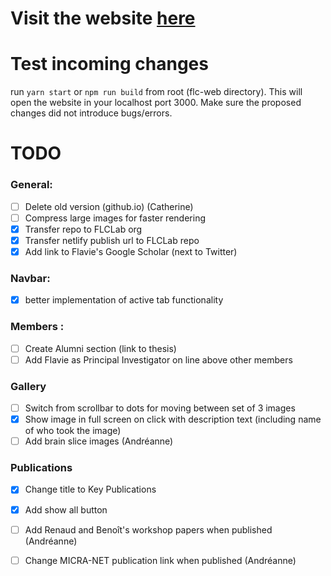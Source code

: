 # Visit the website [here](https://flc-lab.com/)

# Test incoming changes

run `yarn start` or `npm run build` from root (flc-web directory). This will open the website in your localhost port 3000. Make sure the proposed changes did not introduce bugs/errors.

# TODO

### General:

- [ ] Delete old version (github.io) (Catherine)
- [ ] Compress large images for faster rendering
- [x] Transfer repo to FLCLab org
- [x] Transfer netlify publish url to FLCLab repo
- [x] Add link to Flavie's Google Scholar (next to Twitter)

### Navbar:

- [x] better implementation of active tab functionality

### Members :

- [ ] Create Alumni section (link to thesis)
- [ ] Add Flavie as Principal Investigator on line above other members

### Gallery

- [ ] Switch from scrollbar to dots for moving between set of 3 images
- [x] Show image in full screen on click with description text (including name of who took the image)
- [ ] Add brain slice images (Andréanne)

### Publications

- [x] Change title to Key Publications
- [x] Add show all button
- [ ] Add Renaud and Benoît's workshop papers when published (Andréanne)
- [ ] Change MICRA-NET publication link when published (Andréanne)

